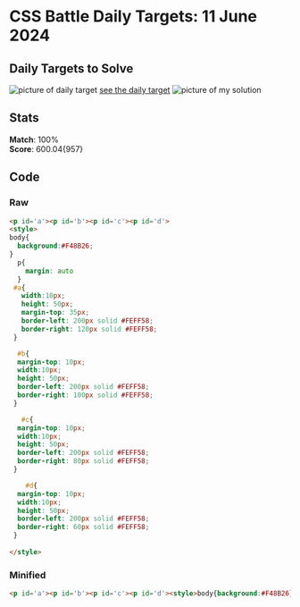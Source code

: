 # CSS Battle Daily Targets: 11 June 2024

## Daily Targets to Solve

![picture of daily target](https://github.com/BekiaD/cssbattle/assets/144695091/6835d161-394a-4610-b672-a1eef12e8b34)
[see the daily target](https://cssbattle.dev/play/CSqZBF8mXJqpLI7Lvm1R)
![picture of my solution](https://i.imgur.com/B1hCDcz.png)

## Stats

**Match**: 100%  
**Score**: 600.04{957}

## Code

### Raw

```html
<p id='a'><p id='b'><p id='c'><p id='d'>
<style>
body{
  background:#F48B26;
}
  p{
    margin: auto
  }
 #a{
   width:10px;
   height: 50px;
   margin-top: 35px;
   border-left: 200px solid #FEFF58;
   border-right: 120px solid #FEFF58;
 }

  #b{
  margin-top: 10px;
  width:10px;
  height: 50px;
  border-left: 200px solid #FEFF58;
  border-right: 100px solid #FEFF58;
 }

   #c{
  margin-top: 10px;
  width:10px;
  height: 50px;
  border-left: 200px solid #FEFF58;
  border-right: 80px solid #FEFF58;
 }

    #d{
  margin-top: 10px;
  width:10px;
  height: 50px;
  border-left: 200px solid #FEFF58;
  border-right: 60px solid #FEFF58;
 }
 
</style>
```

### Minified

```html
<p id='a'><p id='b'><p id='c'><p id='d'><style>body{background:#F48B26}p{margin:auto}#a{width:10px;height:50px;margin-top:35px;border-left:200px solid #FEFF58;border-right:120px solid #FEFF58}#b{margin-top:10px;width:10px;height:50px;border-left:200px solid #FEFF58;border-right:100px solid #FEFF58}#c{margin-top:10px;width:10px;height:50px;border-left:200px solid #FEFF58;border-right:80px solid #FEFF58}#d{margin-top:10px;width:10px;height:50px;border-left:200px solid #FEFF58;border-right:60px solid #FEFF58}</style>
```
